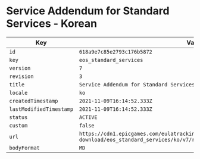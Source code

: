 # Service Addendum for Standard Services - Korean

| Key | Value |
| --- | ----- |
| `id` | `618a9e7c85e2793c176b5872` |
| `key` | `eos_standard_services` |
| `version` | `7` |
| `revision` | `3` |
| `title` | `Service Addendum for Standard Services - Korean` |
| `locale` | `ko` |
| `createdTimestamp` | `2021-11-09T16:14:52.333Z` |
| `lastModifiedTimestamp` | `2021-11-09T16:14:52.333Z` |
| `status` | `ACTIVE` |
| `custom` | `false` |
| `url` | `https://cdn1.epicgames.com/eulatracking-download/eos_standard_services/ko/v7/r3/c944dc59ae06768e1a7e8005199c73d4.pdf` |
| `bodyFormat` | `MD` |
